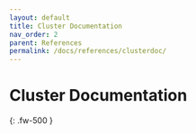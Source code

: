 ```yaml
---
layout: default
title: Cluster Documentation
nav_order: 2
parent: References
permalink: /docs/references/clusterdoc/
---
```


# Cluster Documentation
{: .fw-500 }